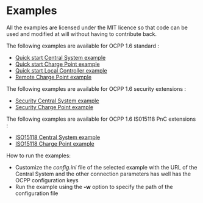 # Examples

All the examples are licensed under the MIT licence so that code can be used and modified at will without having to contribute back.

The following examples are available for OCPP 1.6 standard :

* [Quick start Central System example](./quick_start_centralsystem/README.md)
* [Quick start Charge Point example](./quick_start_chargepoint/README.md)
* [Quick start Local Controller example](./quick_start_localcontroller/README.md)
* [Remote Charge Point example](./remote_chargepoint/README.md)

The following examples are available for OCPP 1.6 security extensions :

* [Security Central System example](./security_centralsystem/README.md)
* [Security Charge Point example](./security_chargepoint/README.md)

The following examples are available for OCPP 1.6 IS015118 PnC extensions :

* [ISO15118 Central System example](./iso15118_centralsystem/README.md)
* [ISO15118 Charge Point example](./iso15118_chargepoint/README.md)

How to run the examples:

* Customize the *config.ini* file of the selected example with the URL of the Central System and the other connection parameters has well has the OCPP configuration keys
* Run the example using the **-w** option to specify the path of the configuration file
